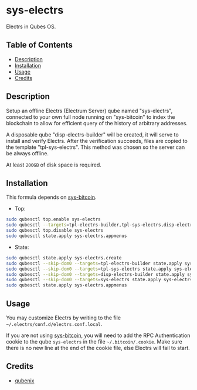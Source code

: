 # sys-electrs

Electrs in Qubes OS.

## Table of Contents

*   [Description](#description)
*   [Installation](#installation)
*   [Usage](#usage)
*   [Credits](#credits)

## Description

Setup an offline Electrs (Electrum Server) qube named "sys-electrs",
connected to your own full node running on "sys-bitcoin" to index the
blockchain to allow for efficient query of the history of arbitrary addresses.

A disposable qube "disp-electrs-builder" will be created, it will serve to
install and verify Electrs. After the verification succeeds, files are copied
to the template "tpl-sys-electrs". This method was chosen so the server can be
always offline.

At least `200GB` of disk space is required.

## Installation

This formula depends on [sys-bitcoin](../sys-bitcoin/README.md).

*   Top:

```sh
sudo qubesctl top.enable sys-electrs
sudo qubesctl --targets=tpl-electrs-builder,tpl-sys-electrs,disp-electrs-builder,sys-electrs state.apply
sudo qubesctl top.disable sys-electrs
sudo qubesctl state.apply sys-electrs.appmenus
```

*   State:

<!-- pkg:begin:post-install -->

```sh
sudo qubesctl state.apply sys-electrs.create
sudo qubesctl --skip-dom0 --targets=tpl-electrs-builder state.apply sys-electrs.install-builder
sudo qubesctl --skip-dom0 --targets=tpl-sys-electrs state.apply sys-electrs.install
sudo qubesctl --skip-dom0 --targets=disp-electrs-builder state.apply sys-electrs.configure-builder
sudo qubesctl --skip-dom0 --targets=sys-electrs state.apply sys-electrs.configure
sudo qubesctl state.apply sys-electrs.appmenus
```

<!-- pkg:end:post-install -->

## Usage

You may customize Electrs by writing to the file
`~/.electrs/conf.d/electrs.conf.local`.

If you are not using [sys-bitcoin](../sys-bitcoin/README.md), you will need to
add the RPC Authentication cookie to the qube `sys-electrs` in the file
`~/.bitcoin/.cookie`. Make sure there is no new line at the end of the cookie
file, else Electrs will fail to start.

## Credits

*   [qubenix](https://github.com/qubenix/qubes-whonix-bitcoin)
